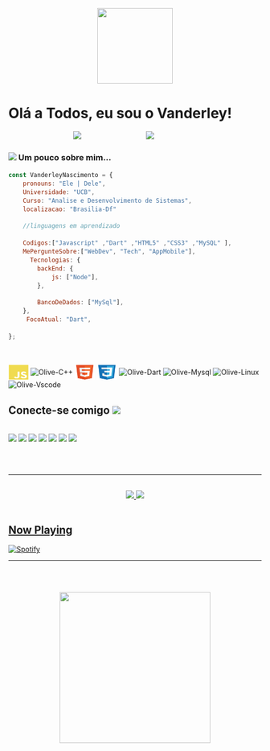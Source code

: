   <p align="center">
<img src="https://instagram.fbsb1-1.fna.fbcdn.net/v/t51.2885-19/s150x150/107511534_290114902049847_3913961356678163414_n.jpg?_nc_ht=instagram.fbsb1-1.fna.fbcdn.net&_nc_ohc=D59fdpfG2m8AX-dUjBX&edm=ALbqBD0BAAAA&ccb=7-4&oh=a2725ce2cb0f2e0bab117baaa50686ef&oe=618ECFC0&_nc_sid=9a90d6" height="150" width="150" border="0">
  </p>
 
  
  # Olá a Todos, eu sou o Vanderley! 
<img align='right' src="https://media.giphy.com/media/jRf5fsn8G6YaogAWxn/giphy.gif" width="230">

  <p align="center">
<img src="https://readme-typing-svg.herokuapp.com?font=monospace&color=00ffd2&size=25&center=true&vCenter=true&lines=Sejam+Bem+Vindos!!;Em+evolução...;Em+breve+aplicações+minhas.">
</p>
  
  ### <img src="https://media.giphy.com/media/VgCDAzcKvsR6OM0uWg/giphy.gif" width="50"> Um pouco sobre mim...  

```javascript
const VanderleyNascimento = {
    pronouns: "Ele | Dele",
    Universidade: "UCB",
    Curso: "Analise e Desenvolvimento de Sistemas",
    localizacao: "Brasilia-Df"
    
    //linguagens em aprendizado
    
    Codigos:["Javascript" ,"Dart" ,"HTML5" ,"CSS3" ,"MySQL" ],
    MePergunteSobre:["WebDev", "Tech", "AppMobile"],
      Tecnologias: {
        backEnd: {
            js: ["Node"],
        },
        
        BancoDeDados: ["MySql"],
    },
     FocoAtual: "Dart",
    
};
```
<br>

 <div style="display: inline_block"><br>
  <img align="center" alt="Olive-Js" height="30" width="40" src="https://raw.githubusercontent.com/devicons/devicon/master/icons/javascript/javascript-plain.svg">
  <img align="center" alt="Olive-C++" height="30" width="40" src="https://cdn.jsdelivr.net/gh/devicons/devicon/icons/cplusplus/cplusplus-original.svg">
  <img align="center" alt="Olive-HTML" height="30" width="40" src="https://raw.githubusercontent.com/devicons/devicon/master/icons/html5/html5-original.svg">
  <img align="center" alt="Olive-CSS" height="30" width="40" src="https://raw.githubusercontent.com/devicons/devicon/master/icons/css3/css3-original.svg">
  <img align="center" alt="Olive-Dart" height="30" width="40" src="https://cdn.jsdelivr.net/gh/devicons/devicon/icons/dart/dart-original.svg">
  <img align="center" alt="Olive-Mysql" height="30" width="40" src="https://cdn.jsdelivr.net/gh/devicons/devicon/icons/mysql/mysql-original.svg" />
  <img align="center" alt="Olive-Linux" height="30" width="40" src="https://cdn.jsdelivr.net/gh/devicons/devicon/icons/linux/linux-original.svg" />
  <img align="center" alt="Olive-Vscode" height="30" width="40" src="https://cdn.jsdelivr.net/gh/devicons/devicon/icons/vscode/vscode-original.svg" />
  
</div>

##  Conecte-se comigo <img src="https://media.giphy.com/media/LnQjpWaON8nhr21vNW/giphy.gif" width="60">
<br>
<a href="https://twitter.com/VanderleyN_"><img src="https://img.shields.io/badge/Twitter-1DA1F2?style=for-the-badge&logo=twitter&logoColor=white"></a>
<a href="https://www.instagram.com/wanderley.n.o/" target="_blank"><img src="https://img.shields.io/badge/-Instagram-%23E4405F?style=for-the-badge&logo=instagram&logoColor=white" target="_blank"></a>
<a href="https://www.linkedin.com/in/vanderley-oliveira-4403a8177/"><img src="https://img.shields.io/badge/LinkedIn-0077B5?style=for-the-badge&logo=linkedin&logoColor=white"></a>
<a href="mailto:conta.vanderleynascimento@gmail.com"><img src="https://img.shields.io/badge/Gmail-D14836?style=for-the-badge&logo=gmail&logoColor=white"></a>
<a href="https://dev.to/vanderleynascimento"><img src="https://img.shields.io/badge/dev.to-0A0A0A?style=for-the-badge&logo=dev.to&logoColor=white"></a>
<a href="https://discord.gg/6QCVyRF6" target="_blank"><img src="https://img.shields.io/badge/Discord-7289DA?style=for-the-badge&logo=discord&logoColor=white" target="_blank"></a> 
<a href="https://open.spotify.com/playlist/5tyq32vUWlQobT5fKqS9n7?si=57295e4f1c3646e4"><img src="https://img.shields.io/badge/Spotify-1ED760?&style=for-the-badge&logo=spotify&logoColor=white"></a>

<br><br>
  

----
<br>


<div align="center">
    <a href="https://github.com/VanderleyNascimento">
    <img height="150" src="https://github-readme-stats.vercel.app/api?username=vanderleynascimento&show_icons=true&theme=chartreuse-dark&include_all_commits=true&count_private=true"/>
    <img height="150" src="https://github-readme-stats.vercel.app/api/top-langs/?username=vanderleynascimento&layout=compact&langs_count=7&theme=chartreuse-dark&white"/>
  </div>
 
  <br>

## Now Playing


[![Spotify](https://novatorem-envoy-vc.vercel.app/api/spotify)](https://open.spotify.com/playlist/5tyq32vUWlQobT5fKqS9n7)

----
<br>
  
  


<br>
<p align="center">
<img src="https://media.giphy.com/media/l57S5YHCU5RDtUjXHq/giphy.gif" height="300" width="300" border="0">
  </p>
